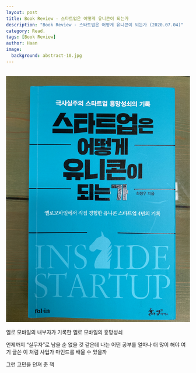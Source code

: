 ```yaml
---
layout: post
title: Book Review - 스타트업은 어떻게 유니콘이 되는가
description: "Book Review - 스타트업은 어떻게 유니콘이 되는가 (2020.07.04)" 
category: Read.
tags: [Book Review]
author: Haan
image:
  background: abstract-10.jpg
---
```

<br/>

<img src="/assets/img/INSZIDE.jpg">

옐로 모바일의 내부자가 기록한 옐로 모바일의 흥망성쇠

언제까지 “실무자”로 남을 순 없을 것 같은데
나는 어떤 공부를 얼마나 더 많이 해야 여기 글쓴 이 처럼 사업가 마인드를 배울 수 있을까

그런 고민을 던져 준 책